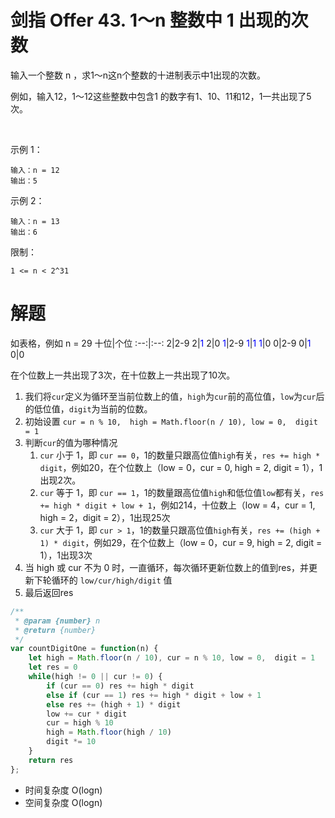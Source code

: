 # 剑指 Offer 43. 1～n 整数中 1 出现的次数

输入一个整数 n ，求1～n这n个整数的十进制表示中1出现的次数。

例如，输入12，1～12这些整数中包含1 的数字有1、10、11和12，1一共出现了5次。

 

示例 1：
```
输入：n = 12
输出：5
```
示例 2：
```
输入：n = 13
输出：6
```

限制：
```
1 <= n < 2^31
```

# 解题
如表格，例如 n = 29
十位|个位
:--:|:--:
2|2-9
2|<font color="blue">1</font>
2|0
<font color="blue">1</font>|2-9
<font color="blue">1</font>|<font color="blue">1</font>
<font color="blue">1</font>|0
0|2-9
0|<font color="blue">1</font>
0|0


在个位数上一共出现了3次，在十位数上一共出现了10次。

1. 我们将`cur`定义为循环至当前位数上的值，`high`为`cur`前的高位值，`low`为`cur`后的低位值，`digit`为当前的位数。
2. 初始设置 `cur = n % 10,  high = Math.floor(n / 10), low = 0,  digit = 1`
3. 判断`cur`的值为哪种情况
   1. `cur` 小于 1，即 `cur == 0`，1的数量只跟高位值`high`有关，`res += high * digit`，例如20，在个位数上（low = 0，cur = 0, high = 2, digit = 1），1出现2次。
   2. `cur` 等于 1，即 `cur == 1`，1的数量跟高位值`high`和低位值`low`都有关，`res += high * digit + low + 1`，例如214，十位数上（low = 4，cur = 1, high = 2，digit = 2），1出现25次
   3. `cur` 大于 1，即 `cur > 1`，1的数量只跟高位值`high`有关，`res += (high + 1) * digit`，例如29，在个位数上（low = 0，cur = 9, high = 2, digit = 1），1出现3次
4. 当 high 或 cur 不为 0 时，一直循环，每次循环更新位数上的值到res，并更新下轮循环的 `low/cur/high/digit` 值
5. 最后返回res

```js
/**
 * @param {number} n
 * @return {number}
 */
var countDigitOne = function(n) {
    let high = Math.floor(n / 10), cur = n % 10, low = 0,  digit = 1
    let res = 0
    while(high != 0 || cur != 0) {
        if (cur == 0) res += high * digit
        else if (cur == 1) res += high * digit + low + 1
        else res += (high + 1) * digit
        low += cur * digit
        cur = high % 10
        high = Math.floor(high / 10)
        digit *= 10
    }
    return res
};
```
- 时间复杂度 O(logn)
- 空间复杂度 O(logn)